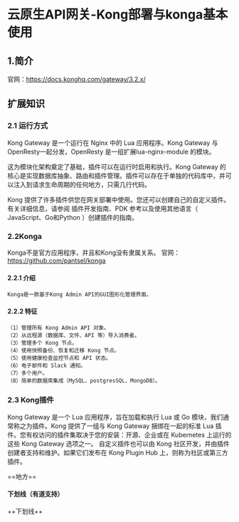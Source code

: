 # 云原生API网关-Kong部署与konga基本使用

## 1.简介
官网：https://docs.konghq.com/gateway/3.2.x/

## 扩展知识
### 2.1 运行方式

    
Kong Gateway 是一个运行在 Nginx 中的 Lua 应用程序。Kong Gateway 与OpenResty一起分发，OpenResty 是一组扩展lua-nginx-module 的模块。


这为模块化架构奠定了基础，插件可以在运行时启用和执行。Kong Gateway 的核心是实现数据库抽象、路由和插件管理。插件可以存在于单独的代码库中，并可以注入到请求生命周期的任何地方，只需几行代码。


Kong 提供了许多插件供您在网关部署中使用。您还可以创建自己的自定义插件。有关详细信息，请参阅 插件开发指南、PDK 参考以及使用其他语言（ JavaScript、Go和Python ）创建插件的指南。


### 2.2Konga

Konga不是官方应用程序，并且和Kong没有隶属关系。
官网：https://github.com/pantsel/konga

#### 2.2.1 介绍
```
Konga是一款基于Kong Admin API的GUI图形化管理界面。
```
#### 2.2.2 特征

```
（1）管理所有 Kong Admin API 对象。
（2）从远程源（数据库、文件、API 等）导入消费者。
（3）管理多个 Kong 节点。
（4）使用快照备份、恢复和迁移 Kong 节点。
（5）使用健康检查监控节点和 API 状态。
（6）电子邮件和 Slack 通知。
（7）多个用户。
（8）简单的数据库集成（MySQL、postgresSQL、MongoDB）。
```
### 2.3 Kong插件

    
Kong Gateway 是一个 Lua 应用程序，旨在加载和执行 Lua 或 Go 模块，我们通常称之为插件。Kong 提供了一组与 Kong Gateway 捆绑在一起的标准 Lua 插件。您有权访问的插件集取决于您的安装：开源、企业或在 Kubernetes 上运行的这些 Kong Gateway 选项之一。
自定义插件也可以由 Kong 社区开发，并由插件创建者支持和维护。如果它们发布在 Kong Plugin Hub 上，则称为社区或第三方插件。


==地方==
####  下划线（有道支持）
++下划线++


